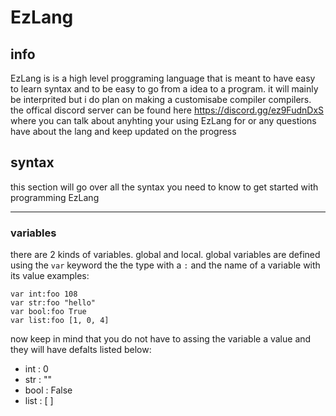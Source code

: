 # EzLang

## info

EzLang is is a high level proggraming language that is meant to have easy to learn syntax and to be easy to go from a idea to a program. it will mainly be interprited but i do plan on making a customisabe compiler compilers.
the offical discord server can be found here https://discord.gg/ez9FudnDxS where you can talk about anyhting your using EzLang for or any questions have about the lang and keep updated on the progress

## syntax 

this section will go over all the syntax you need to know to get started with programming EzLang

---

### variables

there are 2 kinds of variables. global and local. global variables are defined using the `var` keyword the the type with a `:` and the name of a variable with its value
examples:
```
var int:foo 108
var str:foo "hello"
var bool:foo True
var list:foo [1, 0, 4]
```
now keep in mind that you do not have to assing the variable a value and they will have defalts listed below:
- int : 0
- str : ""
- bool : False
- list : [ ]
